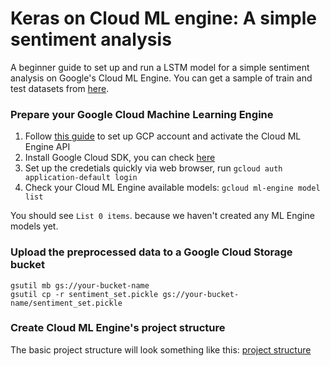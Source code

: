 # Keras on Cloud ML engine: A simple sentiment analysis

A beginner guide to set up and run a LSTM model for a simple sentiment analysis on Google's Cloud ML Engine. You can get a sample of train and test datasets from [here](https://github.com/liufuyang/kaggle-youtube-8m/tree/master/tf-learn/example-3-sentiment).

### Prepare your Google Cloud Machine Learning Engine
1. Follow [this guide](https://cloud.google.com/ml-engine/docs/quickstarts/command-line) to set up GCP account and activate the Cloud ML Engine API 
2. Install Google Cloud SDK, you can check [here](https://cloud.google.com/sdk/docs/)
3. Set up the credetials quickly via web browser, run
`gcloud auth application-default login`
4. Check your Cloud ML Engine available models:
`gcloud ml-engine model list`

You should see `List 0 items`. because we haven't created any ML Engine models yet.

### Upload the preprocessed data to a Google Cloud Storage bucket 
```
gsutil mb gs://your-bucket-name
gsutil cp -r sentiment_set.pickle gs://your-bucket-name/sentiment_set.pickle
```

### Create Cloud ML Engine's project structure 
The basic project structure will look something like this: 
[project structure](/img/recommended-project-structure.png)

<!-- ```
├── README.md
├── sentiment_set.pickle
├── setup.py
└── trainer
    ├── cloudml-gpu.yaml
    ├── __init__.py
    └── sentiment_keras_hpt.py
``` -->